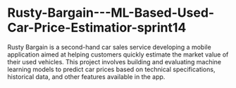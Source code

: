 # Rusty-Bargain---ML-Based-Used-Car-Price-Estimatior-sprint14
Rusty Bargain is a second-hand car sales service developing a mobile application aimed at helping customers quickly estimate the market value of their used vehicles. This project involves building and evaluating machine learning models to predict car prices based on technical specifications, historical data, and other features available in the app.
